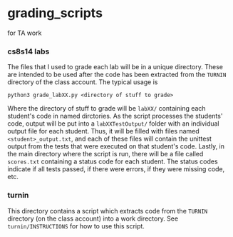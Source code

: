 # grading_scripts

for TA work

### cs8s14 labs
The files that I used to grade each lab will be in a unique directory. These are intended to be used after the code has been extracted from the `TURNIN` directory of the class account. The typical usage is 

```python3 grade_labXX.py <directory of stuff to grade>```

Where the directory of stuff to grade will be `labXX/` containing each student's code in named dirctories. As the script processes the students' code, output will be put into a `labXXTestOutput/` folder with an individual output file for each student. 
Thus, it will be filled with files named `<student>_output.txt`, and each of these files will contain the unittest output from the tests that were executed on that student's code. Lastly, in the main directory where the script is run, there will be a file called `scores.txt` containing a status code for each student. The status codes indicate if all tests passed, if there were errors, if they were missing code, etc.

### turnin
This directory contains a script which extracts code from the `TURNIN` directory (on the class account) into a work directory. See
`turnin/INSTRUCTIONS` for how to use this script.
